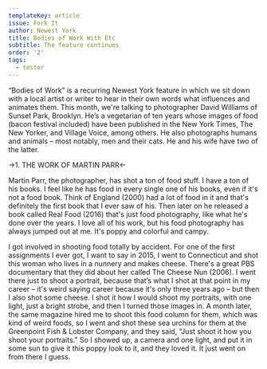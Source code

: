 ```yaml
---
templateKey: article
issue: Fork It
author: Newest York
title: Bodies of Work With Etc
subtitle: The feature continues
order: '2'
tags:
  - tester
---
```

“Bodies of Work” is a recurring Newest York feature in which we sit down with a local artist or writer to hear in their own words what influences and animates them. This month, we're talking to photographer David Williams of Sunset Park, Brooklyn. He’s a vegetarian of ten years whose images of food (bacon festival included) have been published in the New York Times, The New Yorker, and Village Voice, among others. He also photographs humans and animals – most notably, men and their cats. He and his wife have two of the latter.

->1. THE WORK OF MARTIN PARR<-

Martin Parr, the photographer, has shot a ton of food stuff. I have a ton of his books. I feel like he has food in every single one of his books, even if it's not a food book. Think of England (2000) had a lot of food in it and that's definitely the first book that I ever saw of his. Then later on he released a book called Real Food (2016) that's just food photography, like what he's done over the years. I love all of his work, but his food photography has always jumped out at me. It's poppy and colorful and campy.

I got involved in shooting food totally by accident. For one of the first assignments I ever got, I want to say in 2015, I went to Connecticut and shot this woman who lives in a nunnery and makes cheese. There's a great PBS documentary that they did about her called The Cheese Nun (2006). I went there just to shoot a portrait, because that’s what I shot at that point in my career – it's weird saying career because it's only three years ago – but then I also shot some cheese. I shot it how I would shoot my portraits, with one light, just a bright strobe, and then I turned those images in. A month later, the same magazine hired me to shoot this food column for them, which was kind of weird foods, so I went and shot these sea urchins for them at the Greenpoint Fish & Lobster Company, and they said, "Just shoot it how you shoot your portraits." So I showed up, a camera and one light, and put it in some sun to give it this poppy look to it, and they loved it. It just went on from there I guess.
